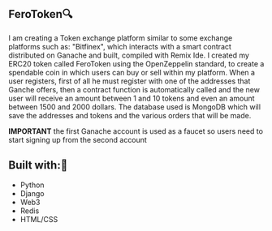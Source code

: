 ## FeroToken🔍
I am creating a Token exchange platform similar to some exchange platforms such as: "Bitfinex", which interacts with a smart contract distributed on Ganache and built, compiled with Remix Ide.
I created my ERC20 token called FeroToken using the OpenZeppelin standard, to create a spendable coin in which users can buy or sell within my platform.
When a user registers, first of all he must register with one of the addresses that Ganche offers, then a contract function is automatically called and the new user will receive an amount between 1 and 10 tokens and even an amount between 1500 and 2000 dollars.
The database used is MongoDB which will save the addresses and tokens and the various orders that will be made.

**IMPORTANT**
 the first Ganache account is used as a faucet
so users need to start signing up from the second account

## Built with:🔗
* Python
* Django
* Web3
* Redis
* HTML/CSS